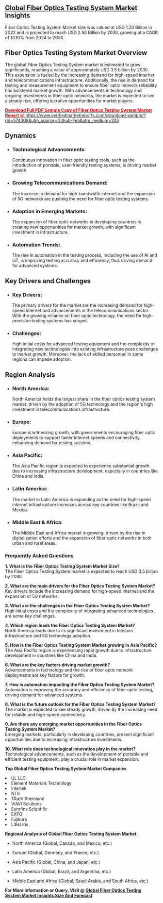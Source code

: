 <h2><a href="https://www.verifiedmarketreports.com/download-sample/?rid=574308&amp;utm_source=Github&amp;utm_medium=205" target="_blank">Global Fiber Optics Testing System Market</a> Insights</h2><p>Fiber Optics Testing System Market size was valued at USD 1.20 Billion in 2022 and is projected to reach USD 2.50 Billion by 2030, growing at a CAGR of 10.10% from 2024 to 2030.</p><p> <h2>Fiber Optics Testing System Market Overview</h2> <p>The global Fiber Optics Testing System market is estimated to grow significantly, reaching a value of approximately USD 3.5 billion by 2030. This expansion is fueled by the increasing demand for high-speed internet and telecommunications infrastructure. Additionally, the rise in demand for testing and measurement equipment to ensure fiber optic network reliability has bolstered market growth. With advancements in technology and ongoing investments in fiber optic networks, the market is expected to see a steady rise, offering lucrative opportunities for market players.</p> <p><a href="#"><p><span class=""><span style="color: #ff0000;"><strong>Download Full PDF Sample Copy of Fiber Optics Testing System Market Report</strong> @ </span><a href="https://www.verifiedmarketreports.com/download-sample/?rid=574308&amp;utm_source=Github-Feb&amp;utm_medium=205" target="_blank">https://www.verifiedmarketreports.com/download-sample/?rid=574308&amp;utm_source=Github-Feb&amp;utm_medium=205</a></span></p></a></p> <h2>Dynamics</h2> <ul> <li><h3>Technological Advancements:</h3> Continuous innovation in fiber optic testing tools, such as the introduction of portable, user-friendly testing systems, is driving market growth.</li> <li><h3>Growing Telecommunications Demand:</h3> The increase in demand for high-bandwidth internet and the expansion of 5G networks are pushing the need for fiber optic testing systems.</li> <li><h3>Adoption in Emerging Markets:</h3> The expansion of fiber optic networks in developing countries is creating new opportunities for market growth, with significant investment in infrastructure.</li> <li><h3>Automation Trends:</h3> The rise in automation in the testing process, including the use of AI and IoT, is improving testing accuracy and efficiency, thus driving demand for advanced systems.</li> </ul> <h2>Key Drivers and Challenges</h2> <ul> <li><h3>Key Drivers:</h3> The primary drivers for the market are the increasing demand for high-speed internet and advancements in the telecommunications sector. With the growing reliance on fiber optic technology, the need for high-precision testing systems has surged.</li> <li><h3>Challenges:</h3> High initial costs for advanced testing equipment and the complexity of integrating new technologies into existing infrastructure pose challenges to market growth. Moreover, the lack of skilled personnel in some regions can impede adoption.</li> </ul> <h2>Region Analysis</h2> <ul> <li><h3>North America:</h3> North America holds the largest share in the fiber optics testing system market, driven by the adoption of 5G technology and the region's high investment in telecommunications infrastructure.</li> <li><h3>Europe:</h3> Europe is witnessing growth, with governments encouraging fiber optic deployments to support faster internet speeds and connectivity, enhancing demand for testing systems.</li> <li><h3>Asia Pacific:</h3> The Asia Pacific region is expected to experience substantial growth due to increasing infrastructure development, especially in countries like China and India.</li> <li><h3>Latin America:</h3> The market in Latin America is expanding as the need for high-speed internet infrastructure increases across key countries like Brazil and Mexico.</li> <li><h3>Middle East & Africa:</h3> The Middle East and Africa market is growing, driven by the rise in digitalization efforts and the expansion of fiber optic networks in both urban and rural areas.</li> </ul> <h3>Frequently Asked Questions</h3> <p><strong>1. What is the Fiber Optics Testing System Market Size?</strong><br> The Fiber Optics Testing System market is expected to reach USD 3.5 billion by 2030.</p> <p><strong>2. What are the main drivers for the Fiber Optics Testing System Market?</strong><br> Key drivers include the increasing demand for high-speed internet and the expansion of 5G networks.</p> <p><strong>3. What are the challenges in the Fiber Optics Testing System Market?</strong><br> High initial costs and the complexity of integrating advanced technologies are some key challenges.</p> <p><strong>4. Which region leads the Fiber Optics Testing System Market?</strong><br> North America leads due to its significant investment in telecom infrastructure and 5G technology adoption.</p> <p><strong>5. How is the Fiber Optics Testing System Market growing in Asia Pacific?</strong><br> The Asia Pacific region is experiencing rapid growth due to infrastructure development in countries like China and India.</p> <p><strong>6. What are the key factors driving market growth?</strong><br> Advancements in technology and the rise of fiber optic network deployments are key factors for growth.</p> <p><strong>7. How is automation impacting the Fiber Optics Testing System Market?</strong><br> Automation is improving the accuracy and efficiency of fiber optic testing, driving demand for advanced systems.</p> <p><strong>8. What is the future outlook for the Fiber Optics Testing System Market?</strong><br> The market is expected to see steady growth, driven by the increasing need for reliable and high-speed connectivity.</p> <p><strong>9. Are there any emerging market opportunities in the Fiber Optics Testing System Market?</strong><br> Emerging markets, particularly in developing countries, present significant opportunities due to increasing infrastructure investments.</p> <p><strong>10. What role does technological innovation play in the market?</strong><br> Technological advancements, such as the development of portable and efficient testing equipment, play a crucial role in market expansion.</p> </p><p><strong>Top Global Fiber Optics Testing System Market Companies</strong></p><div data-test-id=""><p><li>UL LLC</li><li> Element Materials Technology</li><li> Intertek</li><li> NTS</li><li> TÃœV Rheinland</li><li> VIAVI Solutions</li><li> Eurofins Scientific</li><li> EXFO</li><li> Fujikura</li><li> L3Harris</li></p><div><strong>Regional Analysis of&nbsp;Global Fiber Optics Testing System Market</strong></div><ul><li dir="ltr"><p dir="ltr">North America&nbsp;(Global, Canada, and Mexico, etc.)</p></li><li dir="ltr"><p dir="ltr">Europe (Global, Germany, and France, etc.)</p></li><li dir="ltr"><p dir="ltr">Asia Pacific&nbsp;(Global, China, and Japan, etc.)</p></li><li dir="ltr"><p dir="ltr">Latin America&nbsp;(Global, Brazil, and Argentina, etc.)</p></li><li dir="ltr">Middle East and Africa&nbsp;(Global, Saudi Arabia, and South Africa, etc.)</li></ul><p><strong>For More Information or Query, Visit @&nbsp;</strong><strong><a href="https://www.verifiedmarketreports.com/product/fiber-optics-testing-system-market/?utm_source=Github&amp;utm_medium=205" target="_blank">Global Fiber Optics Testing System Market Insights Size And Forecast</a></strong></p></div>
